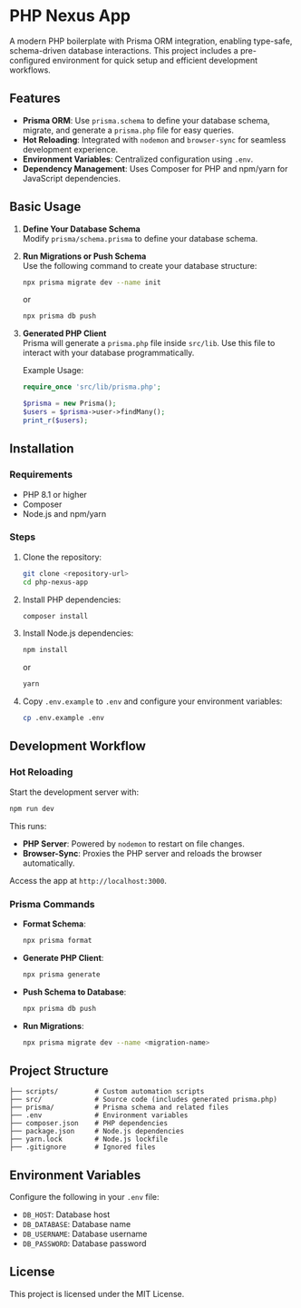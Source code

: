 # PHP Nexus App

A modern PHP boilerplate with Prisma ORM integration, enabling type-safe, schema-driven database interactions. This project includes a pre-configured environment for quick setup and efficient development workflows.

## Features

- **Prisma ORM**: Use `prisma.schema` to define your database schema, migrate, and generate a `prisma.php` file for easy queries.
- **Hot Reloading**: Integrated with `nodemon` and `browser-sync` for seamless development experience.
- **Environment Variables**: Centralized configuration using `.env`.
- **Dependency Management**: Uses Composer for PHP and npm/yarn for JavaScript dependencies.

## Basic Usage

1. **Define Your Database Schema**  
   Modify `prisma/schema.prisma` to define your database schema.

2. **Run Migrations or Push Schema**  
   Use the following command to create your database structure:

   ```bash
   npx prisma migrate dev --name init
   ```

   or

   ```bash
   npx prisma db push
   ```

3. **Generated PHP Client**  
   Prisma will generate a `prisma.php` file inside `src/lib`. Use this file to interact with your database programmatically.

   Example Usage:

   ```php
   require_once 'src/lib/prisma.php';

   $prisma = new Prisma();
   $users = $prisma->user->findMany();
   print_r($users);
   ```

## Installation

### Requirements

- PHP 8.1 or higher
- Composer
- Node.js and npm/yarn

### Steps

1. Clone the repository:

   ```bash
   git clone <repository-url>
   cd php-nexus-app
   ```

2. Install PHP dependencies:

   ```bash
   composer install
   ```

3. Install Node.js dependencies:

   ```bash
   npm install
   ```

   or

   ```bash
   yarn
   ```

4. Copy `.env.example` to `.env` and configure your environment variables:
   ```bash
   cp .env.example .env
   ```

## Development Workflow

### Hot Reloading

Start the development server with:

```bash
npm run dev
```

This runs:

- **PHP Server**: Powered by `nodemon` to restart on file changes.
- **Browser-Sync**: Proxies the PHP server and reloads the browser automatically.

Access the app at `http://localhost:3000`.

### Prisma Commands

- **Format Schema**:
  ```bash
  npx prisma format
  ```
- **Generate PHP Client**:
  ```bash
  npx prisma generate
  ```
- **Push Schema to Database**:
  ```bash
  npx prisma db push
  ```
- **Run Migrations**:
  ```bash
  npx prisma migrate dev --name <migration-name>
  ```

## Project Structure

```
├── scripts/         # Custom automation scripts
├── src/             # Source code (includes generated prisma.php)
├── prisma/          # Prisma schema and related files
├── .env             # Environment variables
├── composer.json    # PHP dependencies
├── package.json     # Node.js dependencies
├── yarn.lock        # Node.js lockfile
├── .gitignore       # Ignored files
```

## Environment Variables

Configure the following in your `.env` file:

- `DB_HOST`: Database host
- `DB_DATABASE`: Database name
- `DB_USERNAME`: Database username
- `DB_PASSWORD`: Database password

## License

This project is licensed under the MIT License.
